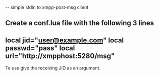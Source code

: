 -- simple stdin to xmpp-post-msg client

Create a conf.lua file with the following 3 lines
--
local jid="user@example.com"
local passwd="pass"
local url="http://xmpphost:5280/msg"
-- 

To use give the receiving JID as an argument.
